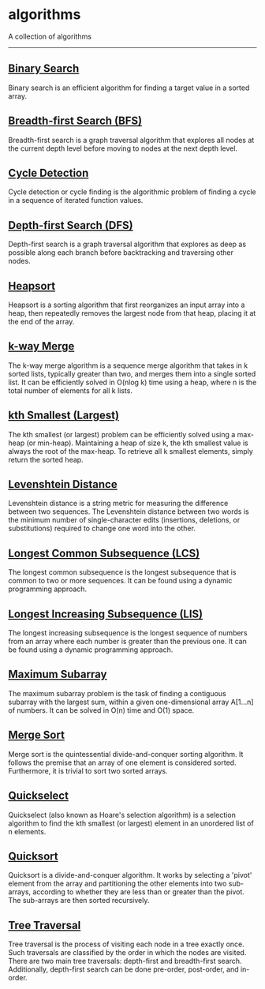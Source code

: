 # algorithms

A collection of algorithms

---

## [Binary Search](./src/binary_search.py)
Binary search is an efficient algorithm for finding a target value in a sorted array.

## [Breadth-first Search (BFS)](./src/breadth_first_search.py)
Breadth-first search is a graph traversal algorithm that explores all nodes at the current depth level before moving to nodes at the next depth level.

## [Cycle Detection](./src/cycle_detection.py)
Cycle detection or cycle finding is the algorithmic problem of finding a cycle in a sequence of iterated function values.

## [Depth-first Search (DFS)](./src/depth_first_search.py)
Depth-first search is a graph traversal algorithm that explores as deep as possible along each branch before backtracking and traversing other nodes.

## [Heapsort](./src/heapsort.py)
Heapsort is a sorting algorithm that first reorganizes an input array into a heap, then repeatedly removes the largest node from that heap, placing it at the end of the array.

## [k-way Merge](./src/k_way_merge.py)
The k-way merge algorithm is a sequence merge algorithm that takes in k sorted lists, typically greater than two, and merges them into a single sorted list. It can be efficiently solved in O(nlog k) time using a heap, where n is the total number of elements for all k lists.

## [kth Smallest (Largest)](./src/kth_smallest.py)
The kth smallest (or largest) problem can be efficiently solved using a max-heap (or min-heap). Maintaining a heap of size k, the kth smallest value is always the root of the max-heap. To retrieve all k smallest elements, simply return the sorted heap.

## [Levenshtein Distance](./src/levenshtein_distance.py)
Levenshtein distance is a string metric for measuring the difference between two sequences. The Levenshtein distance between two words is the minimum number of single-character edits (insertions, deletions, or substitutions) required to change one word into the other.

## [Longest Common Subsequence (LCS)](./src/longest_common_subsequence.py)
The longest common subsequence is the longest subsequence that is common to two or more sequences. It can be found using a dynamic programming approach.

## [Longest Increasing Subsequence (LIS)](./src/longest_increasing_subsequence.py)
The longest increasing subsequence is the longest sequence of numbers from an array where each number is greater than the previous one. It can be found using a dynamic programming approach.

## [Maximum Subarray](./src/maximum_subarray.py)
The maximum subarray problem is the task of finding a contiguous subarray with the largest sum, within a given one-dimensional array A[1...n] of numbers. It can be solved in O(n) time and O(1) space.

## [Merge Sort](./src/merge_sort.py)
Merge sort is the quintessential divide-and-conquer sorting algorithm. It follows the premise that an array of one element is considered sorted. Furthermore, it is trivial to sort two sorted arrays.

## [Quickselect](./src/quickselect.py)
Quickselect (also known as Hoare's selection algorithm) is a selection algorithm to find the kth smallest (or largest) element in an unordered list of n elements.

## [Quicksort](./src/quicksort.py)
Quicksort is a divide-and-conquer algorithm. It works by selecting a 'pivot' element from the array and partitioning the other elements into two sub-arrays, according to whether they are less than or greater than the pivot. The sub-arrays are then sorted recursively.

## [Tree Traversal](./src/tree_traversal.py)
Tree traversal is the process of visiting each node in a tree exactly once. Such traversals are classified by the order in which the nodes are visited. There are two main tree traversals: depth-first and breadth-first search. Additionally, depth-first search can be done pre-order, post-order, and in-order.
